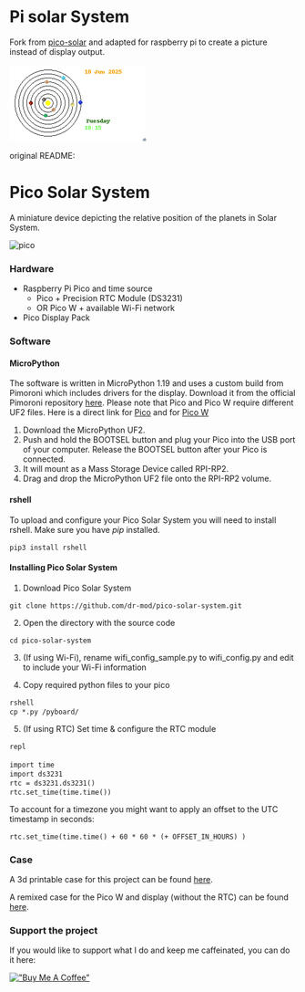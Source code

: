 # Pi solar System

Fork from [pico-solar](https://github.com/dr-mod/pico-solar-system) and adapted for raspberry pi to create a picture instead of display output.

![picture](docs/pisolar.png)

original README:
# Pico Solar System

A miniature device depicting the relative position of the planets in Solar System.

![pico](docs/pico.jpeg)

### Hardware
* Raspberry Pi Pico and time source
  * Pico + Precision RTC Module (DS3231)
  * OR Pico W + available Wi-Fi network
* Pico Display Pack


### Software
#### MicroPython
The software is written in MicroPython 1.19 and uses a custom build from Pimoroni which includes drivers for the display.
Download it from the official Pimoroni repository [here](https://github.com/pimoroni/pimoroni-pico/releases/tag/1.19.7). 
Please note that Pico and Pico W require different UF2 files. Here is a direct link for [Pico](https://github.com/pimoroni/pimoroni-pico/releases/download/1.19.7/pimoroni-pico-1.19.7-micropython.uf2) 
and for [Pico W](https://github.com/pimoroni/pimoroni-pico/releases/download/1.19.7/pimoroni-picow-1.19.7-micropython.uf2)


1. Download the MicroPython UF2.
2. Push and hold the BOOTSEL button and plug your Pico into the USB port of your computer. Release the BOOTSEL button after your Pico is connected.
3. It will mount as a Mass Storage Device called RPI-RP2.
4. Drag and drop the MicroPython UF2 file onto the RPI-RP2 volume. 

#### rshell
To upload and configure your Pico Solar System you will need to install rshell. Make sure you have _pip_ installed.
```
pip3 install rshell
```

#### Installing Pico Solar System
1. Download Pico Solar System
```
git clone https://github.com/dr-mod/pico-solar-system.git
```
2. Open the directory with the source code
```
cd pico-solar-system
```
3. (If using Wi-Fi), rename wifi_config_sample.py to wifi_config.py and edit to include your Wi-Fi information

4. Copy required python files to your pico
```
rshell
cp *.py /pyboard/
```
5. (If using RTC) Set time & configure the RTC module 
```
repl

import time
import ds3231
rtc = ds3231.ds3231()
rtc.set_time(time.time())
```
To account for a timezone you might want to apply an offset to the UTC timestamp in seconds:
```
rtc.set_time(time.time() + 60 * 60 * (+ OFFSET_IN_HOURS) )
```

### Case 
A 3d printable case for this project can be found [here](https://www.printables.com/model/237722-raspberry-pi-pico-rtc-display-case).

A remixed case for the Pico W and display (without the RTC) can be found [here](https://www.printables.com/model/261540).

### Support the project
If you would like to support what I do and keep me caffeinated, you can do it here:

[!["Buy Me A Coffee"](https://www.buymeacoffee.com/assets/img/custom_images/orange_img.png)](https://www.buymeacoffee.com/drmod)
